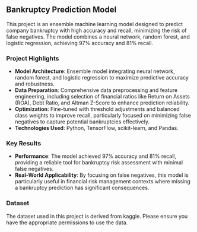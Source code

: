 ## Bankruptcy Prediction Model

This project is an ensemble machine learning model designed to predict company bankruptcy with high accuracy and recall, minimizing the risk of false negatives. The model combines a neural network, random forest, and logistic regression, achieving 97% accuracy and 81% recall.

### Project Highlights

- **Model Architecture**: Ensemble model integrating neural network, random forest, and logistic regression to maximize predictive accuracy and robustness.
- **Data Preparation**: Comprehensive data preprocessing and feature engineering, including selection of financial ratios like Return on Assets (ROA), Debt Ratio, and Altman Z-Score to enhance prediction reliability.
- **Optimization**: Fine-tuned with threshold adjustments and balanced class weights to improve recall, particularly focused on minimizing false negatives to capture potential bankruptcies effectively.
- **Technologies Used**: Python, TensorFlow, scikit-learn, and Pandas.

### Key Results

- **Performance**: The model achieved 97% accuracy and 81% recall, providing a reliable tool for bankruptcy risk assessment with minimal false negatives.
- **Real-World Applicability**: By focusing on false negatives, this model is particularly useful in financial risk management contexts where missing a bankruptcy prediction has significant consequences.

### Dataset

The dataset used in this project is derived from kaggle. Please ensure you have the appropriate permissions to use the data.

